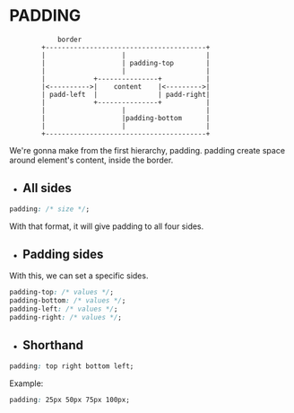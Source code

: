 # PADDING
                border
            +----------------------------------------+
            |                   |                    |
            |                   | padding-top        |
            |                   |                    |
            |            +---------------+           |
            |<---------->|    content    |<--------->|
            | padd-left  |               | padd-right|
            |            +---------------+           |
            |                   |                    |
            |                   |padding-bottom      |
            |                   |                    |
            +----------------------------------------+

We're gonna make from the first hierarchy, padding. padding create space around element's content, inside the border.

- ## All sides
```css
padding: /* size */;
```
With that format, it will give padding to all four sides.

- ## Padding sides
With this, we can set a specific sides.
```css
padding-top: /* values */;
padding-bottom: /* values */;
padding-left: /* values */;
padding-right: /* values */;
```
- ## Shorthand
```css
padding: top right bottom left;
```
Example:
```css
padding: 25px 50px 75px 100px;
```
